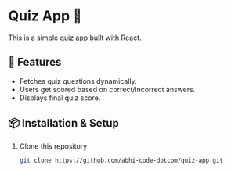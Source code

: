 # Quiz App 🎯

This is a simple quiz app built with React.

## 🚀 Features
- Fetches quiz questions dynamically.
- Users get scored based on correct/incorrect answers.
- Displays final quiz score.

## 📦 Installation & Setup
1. Clone this repository:
   ```sh
   git clone https://github.com/abhi-code-dotcom/quiz-app.git

